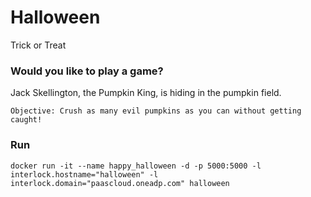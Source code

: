 # Halloween
Trick or Treat

### Would you like to play a game?

Jack Skellington, the Pumpkin King, is hiding in the pumpkin field.
```
Objective: Crush as many evil pumpkins as you can without getting caught!
```

### Run
```
docker run -it --name happy_halloween -d -p 5000:5000 -l interlock.hostname="halloween" -l interlock.domain="paascloud.oneadp.com" halloween
```